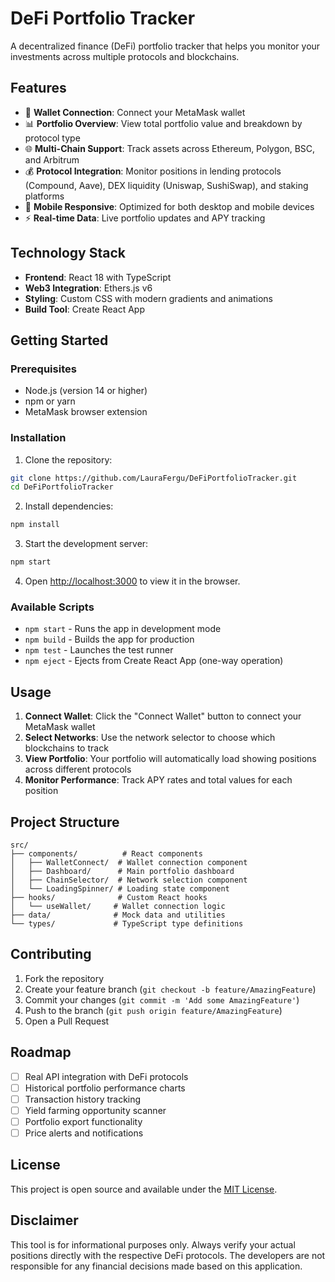 # DeFi Portfolio Tracker

A decentralized finance (DeFi) portfolio tracker that helps you monitor your investments across multiple protocols and blockchains.

## Features

- 🔗 **Wallet Connection**: Connect your MetaMask wallet
- 📊 **Portfolio Overview**: View total portfolio value and breakdown by protocol type
- 🌐 **Multi-Chain Support**: Track assets across Ethereum, Polygon, BSC, and Arbitrum
- 💰 **Protocol Integration**: Monitor positions in lending protocols (Compound, Aave), DEX liquidity (Uniswap, SushiSwap), and staking platforms
- 📱 **Mobile Responsive**: Optimized for both desktop and mobile devices
- ⚡ **Real-time Data**: Live portfolio updates and APY tracking

## Technology Stack

- **Frontend**: React 18 with TypeScript
- **Web3 Integration**: Ethers.js v6
- **Styling**: Custom CSS with modern gradients and animations
- **Build Tool**: Create React App

## Getting Started

### Prerequisites

- Node.js (version 14 or higher)
- npm or yarn
- MetaMask browser extension

### Installation

1. Clone the repository:
```bash
git clone https://github.com/LauraFergu/DeFiPortfolioTracker.git
cd DeFiPortfolioTracker
```

2. Install dependencies:
```bash
npm install
```

3. Start the development server:
```bash
npm start
```

4. Open [http://localhost:3000](http://localhost:3000) to view it in the browser.

### Available Scripts

- `npm start` - Runs the app in development mode
- `npm build` - Builds the app for production
- `npm test` - Launches the test runner
- `npm eject` - Ejects from Create React App (one-way operation)

## Usage

1. **Connect Wallet**: Click the "Connect Wallet" button to connect your MetaMask wallet
2. **Select Networks**: Use the network selector to choose which blockchains to track
3. **View Portfolio**: Your portfolio will automatically load showing positions across different protocols
4. **Monitor Performance**: Track APY rates and total values for each position

## Project Structure

```
src/
├── components/          # React components
│   ├── WalletConnect/  # Wallet connection component
│   ├── Dashboard/      # Main portfolio dashboard
│   ├── ChainSelector/  # Network selection component
│   └── LoadingSpinner/ # Loading state component
├── hooks/              # Custom React hooks
│   └── useWallet/     # Wallet connection logic
├── data/              # Mock data and utilities
└── types/             # TypeScript type definitions
```

## Contributing

1. Fork the repository
2. Create your feature branch (`git checkout -b feature/AmazingFeature`)
3. Commit your changes (`git commit -m 'Add some AmazingFeature'`)
4. Push to the branch (`git push origin feature/AmazingFeature`)
5. Open a Pull Request

## Roadmap

- [ ] Real API integration with DeFi protocols
- [ ] Historical portfolio performance charts
- [ ] Transaction history tracking
- [ ] Yield farming opportunity scanner
- [ ] Portfolio export functionality
- [ ] Price alerts and notifications

## License

This project is open source and available under the [MIT License](LICENSE).

## Disclaimer

This tool is for informational purposes only. Always verify your actual positions directly with the respective DeFi protocols. The developers are not responsible for any financial decisions made based on this application.